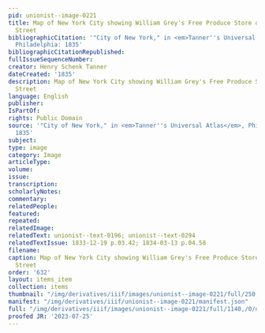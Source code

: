 ```yaml
---
pid: unionist--image-0221
title: Map of New York City showing William Grey's Free Produce Store on Sullivan
  Street
bibliographicCitation: '"City of New York," in <em>Tanner''s Universal Atlas</em>,
  Philadelphia: 1835'
bibliographicCitationRepublished: 
fullIssueSequenceNumber: 
creator: Henry Schenk Tanner
dateCreated: '1835'
description: Map of New York City showing William Grey's Free Produce Store on Sullivan
  Street
language: English
publisher: 
IsPartOf: 
rights: Public Domain
source: '"City of New York," in <em>Tanner''s Universal Atlas</em>, Philadelphia:
  1835'
subject: 
type: image
category: Image
articleType: 
volume: 
issue: 
transcription: 
scholarlyNotes: 
commentary: 
relatedPeople: 
featured: 
repeated: 
relatedImage: 
relatedText: unionist--text-0196; unionist--text-0294
relatedTextIssue: 1833-12-19 p.03.42; 1834-03-13 p.04.58
filename: 
caption: Map of New York City showing William Grey's Free Produce Store on Sullivan
  Street
order: '632'
layout: items_item
collection: items
thumbnail: "/img/derivatives/iiif/images/unionist--image-0221/full/250,/0/default.jpg"
manifest: "/img/derivatives/iiif/unionist--image-0221/manifest.json"
full: "/img/derivatives/iiif/images/unionist--image-0221/full/1140,/0/default.jpg"
proofed JR: '2023-07-25'
---
```

